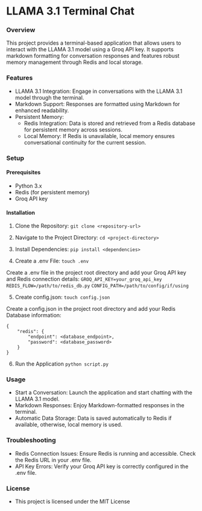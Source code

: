 # **LLAMA 3.1 Terminal Chat**

### **Overview**
This project provides a terminal-based application that allows users to interact with the LLAMA 3.1 model using a Groq API key. It supports markdown formatting for conversation responses and features robust memory management through Redis and local storage.

### **Features**
- LLAMA 3.1 Integration: Engage in conversations with the LLAMA 3.1 model through the terminal.
- Markdown Support: Responses are formatted using Markdown for enhanced readability.
- Persistent Memory:
    - Redis Integration: Data is stored and retrieved from a Redis database for persistent memory       across sessions.
    - Local Memory: If Redis is unavailable, local memory ensures conversational continuity for the current session.

### **Setup**
#### **Prerequisites**
 - Python 3.x
 - Redis (for persistent memory)
 - Groq API key

#### **Installation**
1) Clone the Repository:
```git clone <repository-url>```

2) Navigate to the Project Directory:
```cd <project-directory>```

3) Install Dependencies:
```pip install <dependencies>```

4) Create a .env File:
```touch .env```

Create a .env file in the project root directory and add your Groq API key and Redis connection details:
```GROQ_API_KEY=your_groq_api_key```
```REDIS_FLOW=/path/to/redis_db.py```
```CONFIG_PATH=/path/to/config/if/using```

5) Create config.json: 
```touch config.json```

Create a config.json in the project root directory and add your Redis Database information: 
```
{ 
    "redis": { 
        "endpoint": <database_endpoint>, 
        "password": <database_password>
    }
}
```
6) Run the Application 
```python script.py```

### **Usage**
- Start a Conversation: Launch the application and start chatting with the LLAMA 3.1 model.
- Markdown Responses: Enjoy Markdown-formatted responses in the terminal.
- Automatic Data Storage: Data is saved automatically to Redis if available, otherwise, local memory is used.

### **Troubleshooting**
- Redis Connection Issues: Ensure Redis is running and accessible. Check the Redis URL in your .env file.
- API Key Errors: Verify your Groq API key is correctly configured in the .env file.

### **License**
- This project is licensed under the MIT License 